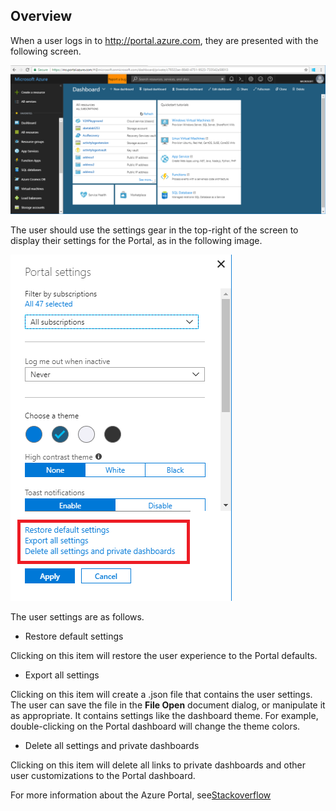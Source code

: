 
## Overview

When a user logs in to http://portal.azure.com, they are presented with the following screen.

![alt-text](../media/portalfx-gdpr/portalfx-gdpr-1.png)

The user should use the settings gear in the top-right of the screen to display their settings for the Portal, as in the following image.

![alt-text](../media/portalfx-gdpr/portalfx-gdpr-2.png)

The user settings are as follows.

* Restore default settings

Clicking on this item will restore the user experience to the Portal defaults.

* Export all settings

Clicking on this item will create a .json file that contains the user settings.  The user can save the file in the **File Open** document dialog, or manipulate it as appropriate.  It contains settings like the dashboard theme.  For example, double-clicking on the Portal dashboard will change the theme colors.

* Delete all settings and private dashboards

Clicking on this item will delete all links to private dashboards and other user customizations to the Portal dashboard.


For more information about the Azure Portal, see[Stackoverflow](https://stackoverflow.microsoft.com) 